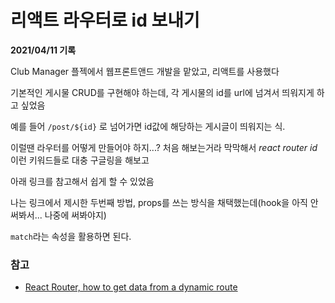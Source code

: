 # 리액트 라우터로 id 보내기

**2021/04/11 기록**

Club Manager 플젝에서 웹프론트앤드 개발을 맡았고, 리액트를 사용했다

기본적인 게시물 CRUD를 구현해야 하는데, 각 게시물의 id를 url에 넘겨서 띄워지게 하고 싶었음

예를 들어 `/post/${id}` 로 넘어가면 id값에 해당하는 게시글이 띄워지는 식.

이럴땐 라우터를 어떻게 만들어야 하지...? 처음 해보는거라 막막해서 *react router id* 이런 키워드들로 대충 구글링을 해보고

아래 링크를 참고해서 쉽게 할 수 있었음

나는 링크에서 제시한 두번째 방법, props를 쓰는 방식을 채택했는데(hook을 아직 안 써봐서... 나중에 써봐야지)

`match`라는 속성을 활용하면 된다.

### 참고

* [React Router, how to get data from a dynamic route](https://flaviocopes.com/react-router-data-from-route/)
